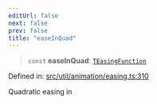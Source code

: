 ```yaml
---
editUrl: false
next: false
prev: false
title: "easeInQuad"
---
```


> `const` **easeInQuad**: [`TEasingFunction`](/api/fabric/namespaces/util/type-aliases/teasingfunction/)

Defined in: [src/util/animation/easing.ts:310](https://github.com/fabricjs/fabric.js/blob/8206f10a405480a7ba988ff6cfdde6412c1f13f8/src/util/animation/easing.ts#L310)

Quadratic easing in
